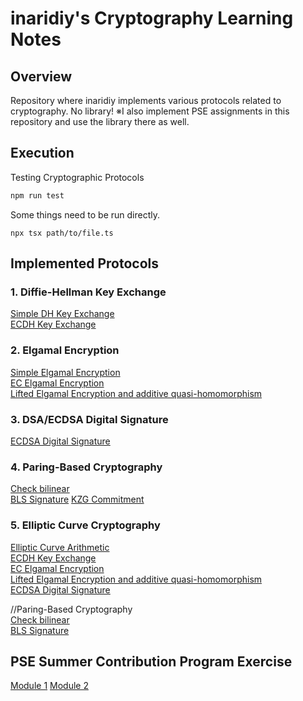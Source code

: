 # inaridiy's Cryptography Learning Notes

## Overview

Repository where inaridiy implements various protocols related to cryptography. No library!
※I also implement PSE assignments in this repository and use the library there as well.

## Execution

Testing Cryptographic Protocols

```bash
npm run test
```

Some things need to be run directly.

```
npx tsx path/to/file.ts
```

## Implemented Protocols

### 1. Diffie-Hellman Key Exchange

[Simple DH Key Exchange](./topics/dh.ts)  
[ECDH Key Exchange](./topics/simple-ec/ecdh.ts)

### 2. Elgamal Encryption

[Simple Elgamal Encryption](./topics/elgamal.ts)  
[EC Elgamal Encryption](./topics/simple-ec/ecelgamal.ts)  
[Lifted Elgamal Encryption and additive quasi-homomorphism](./topics/simple-ec/liftedecelgamal.ts)

### 3. DSA/ECDSA Digital Signature

[ECDSA Digital Signature](./topics/simple-ec/ecdsa.ts)

### 4. Paring-Based Cryptography

[Check bilinear](./topics/paring/bilinear.ts)  
[BLS Signature](./topics/paring/bls.ts)
[KZG Commitment](./topics/kzg/kzg.ts)

### 5. Elliptic Curve Cryptography

[Elliptic Curve Arithmetic](./topics/simple-ec/EllipticCurve/EllipticCurve.ts)  
[ECDH Key Exchange](./topics/simple-ec/ecdh.ts)  
[EC Elgamal Encryption](./topics/simple-ec/ecelgamal.ts)  
[Lifted Elgamal Encryption and additive quasi-homomorphism](./topics/simple-ec/liftedecelgamal.ts)  
[ECDSA Digital Signature](./topics/simple-ec/ecdsa.ts)

//Paring-Based Cryptography  
[Check bilinear](./topics/pairing/bilinear.ts)  
[BLS Signature](./topics/pairing/bls.ts)

## PSE Summer Contribution Program Exercise

[Module 1](./pse-modules/module1)
[Module 2](./pse-modules/module2/)
